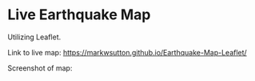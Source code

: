 # Live Earthquake Map

Utilizing Leaflet.

Link to live map: https://markwsutton.github.io/Earthquake-Map-Leaflet/

Screenshot of map:


